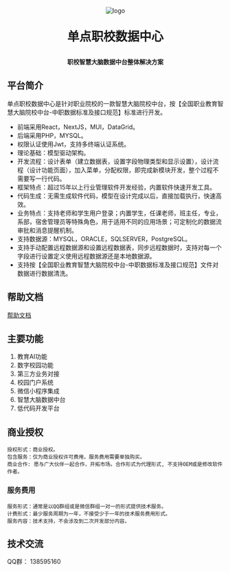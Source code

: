 <p align="center">
	<img alt="logo" src="https://www.dandian.net/cn/wp-content/uploads/20171021044351_57.png">
</p>
<h1 align="center" style="margin: 30px 0 30px; font-weight: bold;">单点职校数据中心</h1>
<h4 align="center">职校智慧大脑数据中台整体解决方案</h4>

## 平台简介

单点职校数据中心是针对职业院校的一款智慧大脑院校中台，按【全国职业教育智慧大脑院校中台-中职数据标准及接口规范】标准进行开发。

* 前端采用React，NextJS，MUI，DataGrid。
* 后端采用PHP，MYSQL。
* 权限认证使用Jwt，支持多终端认证系统。
* 理论基础：模型驱动架构。
* 开发流程：设计表单（建立数据表，设置字段物理类型和显示设置），设计流程（设计功能页面），加入菜单，分配权限，即完成新模块开发，整个过程不需要写一行代码。
* 框架特点：超过15年以上行业管理软件开发经验，内置软件快速开发工具。
* 代码生成：无需生成软件代码，模型在设计完成以后，直接加载执行，快速高效。
* 业务特点：支持老师和学生用户登录；内置学生，任课老师，班主任，专业，系部，宿舍管理员等特殊角色，用于适用不同的应用场景；可定制化的数据流审批和消息提醒机制。
* 支持数据源：MYSQL，ORACLE，SQLSERVER，PostgreSQL。
* 支持手动配置远程数据源和设置远程数据表，同步远程数据时，支持对每一个字段进行设置定义使用远程数据源还是本地数据源。
* 支持按【全国职业教育智慧大脑院校中台-中职数据标准及接口规范】文件对数据进行数据清洗。

## 帮助文档

[帮助文档](https://docs.dandian.net/)

## 主要功能

1. 教育AI功能
2. 数字校园功能
3. 第三方业务对接
4. 校园门户系统
5. 微信小程序集成
6. 智慧大脑数据中台
7. 低代码开发平台

## 商业授权

    授权形式：商业授权。
    包含服务：仅为商业授权许可费用，服务费用需要单独购买。
    商业合作: 愿与广大伙伴一起合作，开拓市场。合作形式为代理形式, 不支持OEM或是修改软件作者。

### 服务费用

    服务形式：通常是以QQ群组或是微信群组一对一的形式提供技术服务。
    计费形式：最少服务周期为一年，不接受少于一年的技术服务费用形式。
    服务内容：技术支持，不会涉及到二次开发部分内容。
    
## 技术交流

QQ群： 138595160
